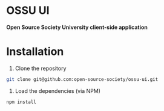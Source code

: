 # OSSU UI

**Open Source Society University client-side application**

# Installation

1. Clone the repository

  ```bash
  git clone git@github.com:open-source-society/ossu-ui.git
  ```

1. Load the dependencies (via NPM)
  ```bash
  npm install
  ```
